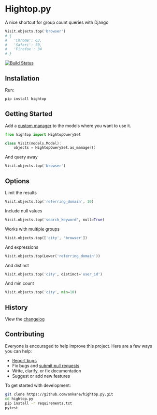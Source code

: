 # Hightop.py

A nice shortcut for group count queries with Django

```python
Visit.objects.top('browser')
# {
#   'Chrome': 63,
#   'Safari': 50,
#   'Firefox': 34
# }
```

[![Build Status](https://github.com/ankane/hightop.py/actions/workflows/build.yml/badge.svg)](https://github.com/ankane/hightop.py/actions)

## Installation

Run:

```sh
pip install hightop
```

## Getting Started

Add a [custom manager](https://docs.djangoproject.com/en/3.2/topics/db/managers/) to the models where you want to use it.

```python
from hightop import HightopQuerySet

class Visit(models.Model):
    objects = HightopQuerySet.as_manager()
```

And query away

```python
Visit.objects.top('browser')
```

## Options

Limit the results

```python
Visit.objects.top('referring_domain', 10)
```

Include null values

```python
Visit.objects.top('search_keyword', null=True)
```

Works with multiple groups

```python
Visit.objects.top(['city', 'browser'])
```

And expressions

```python
Visit.objects.top(Lower('referring_domain'))
```

And distinct

```python
Visit.objects.top('city', distinct='user_id')
```

And min count

```python
Visit.objects.top('city', min=10)
```

## History

View the [changelog](https://github.com/ankane/hightop.py/blob/master/CHANGELOG.md)

## Contributing

Everyone is encouraged to help improve this project. Here are a few ways you can help:

- [Report bugs](https://github.com/ankane/hightop.py/issues)
- Fix bugs and [submit pull requests](https://github.com/ankane/hightop.py/pulls)
- Write, clarify, or fix documentation
- Suggest or add new features

To get started with development:

```sh
git clone https://github.com/ankane/hightop.py.git
cd hightop.py
pip install -r requirements.txt
pytest
```
